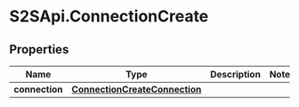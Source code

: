 # S2SApi.ConnectionCreate

## Properties

Name | Type | Description | Notes
------------ | ------------- | ------------- | -------------
**connection** | [**ConnectionCreateConnection**](ConnectionCreateConnection.md) |  | 


